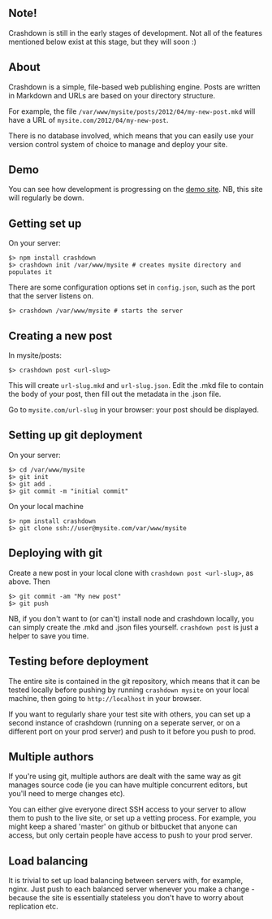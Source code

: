 ## Note!
Crashdown is still in the early stages of development. Not all of the features mentioned below exist at this stage, but they will soon :)

## About
Crashdown is a simple, file-based web publishing engine. Posts are written in Markdown and URLs are based on your directory structure.

For example, the file `/var/www/mysite/posts/2012/04/my-new-post.mkd` will have a URL of `mysite.com/2012/04/my-new-post`. 

There is no database involved, which means that you can easily use your version control system of choice to manage and deploy your site.

## Demo
You can see how development is progressing on the [demo site](http://blog.benrhughes.com:3000/). NB, this site will regularly be down.

## Getting set up
On your server:

	$> npm install crashdown
	$> crashdown init /var/www/mysite # creates mysite directory and populates it
	
There are some configuration options set in `config.json`, such as the port that the server listens on.

	$> crashdown /var/www/mysite # starts the server	

## Creating a new post
In mysite/posts:

	$> crashdown post <url-slug>

This will create `url-slug.mkd` and `url-slug.json`. Edit the .mkd file to contain the body of your post, then fill out the metadata in the .json file. 

Go to `mysite.com/url-slug` in your browser: your post should be displayed.

## Setting up git deployment
On your server:

	$> cd /var/www/mysite
	$> git init
	$> git add .
	$> git commit -m "initial commit"

On your local machine

	$> npm install crashdown
	$> git clone ssh://user@mysite.com/var/www/mysite

## Deploying with git
Create a new post in your local clone with `crashdown post <url-slug>`, as above. Then

	$> git commit -am "My new post"
	$> git push

NB, if you don't want to (or can't) install node and crashdown locally, you can simply create the .mkd and .json files yourself. `crashdown post` is just a helper to save you time.

## Testing before deployment
The entire site is contained in the git repository, which means that it can be tested locally before pushing by running `crashdown mysite` on your local machine, then going to `http://localhost` in your browser.

If you want to regularly share your test site with others, you can set up a second instance of crashdown (running on a seperate server, or on a different port on your prod server) and push to it before you push to prod.

## Multiple authors
If you're using git, multiple authors are dealt with the same way as git manages source code (ie you can have multiple concurrent editors, but you'll need to merge changes etc). 

You can either give everyone direct SSH access to your server to allow them to push to the live site, or set up a vetting process. For example, you might keep a shared 'master' on github or bitbucket that anyone can access, but only certain people have access to push to your prod server.

## Load balancing
It is trivial to set up load balancing between servers with, for example, nginx. Just push to each balanced server whenever you make a change - because the site is essentially stateless you don't have to worry about replication etc.
